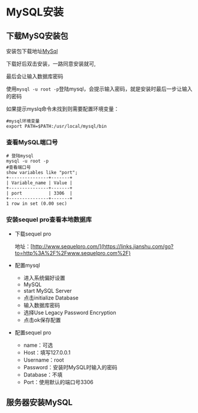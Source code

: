 # MySQL安装

## 下载MySQ安装包

安装包下载地址[MySql](https://dev.mysql.com/downloads/mysql/)

下载好后双击安装，一路同意安装就可,

最后会让输入数据库密码

使用`mysql -u root -p`登陆mysql，会提示输入密码，就是安装时最后一步让输入的密码

如果提示myslq命令未找到则需要配置环境变量：

```shell
#mysql环境变量
export PATH=$PATH:/usr/local/mysql/bin
```

### 查看MySQL端口号

```shell
# 登陆mysql
mysql -u root -p
#查看端口号
show variables like "port";
+---------------+-------+
| Variable_name | Value |
+---------------+-------+
| port          | 3306  |
+---------------+-------+
1 row in set (0.00 sec)
```





### 安装sequel pro查看本地数据库

- 下载sequel pro

  地址：[http://www.sequelpro.com/](https://links.jianshu.com/go?to=http%3A%2F%2Fwww.sequelpro.com%2F)

- 配置mysql

  - 进入系统偏好设置
  - MySQL
  - start MySQL Server
  - 点击initialize Database
  - 输入数据库密码
  - 选择Use Legacy Password Encryption
  - 点击ok保存配置

- 配置sequel pro

  - name：可选
  - Host：填写127.0.0.1
  - Username：root
  - Password：安装时MySQL时输入的密码
  - Database：不填
  - Port：使用默认的端口号3306

  

## 服务器安装MySQL

